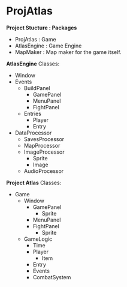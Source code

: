 # ProjAtlas

**Project Stucture : Packages**
  - ProjAtlas   : Game
  - AtlasEngine : Game Engine
  - MapMaker    : Map maker for the game itself.

**AtlasEngine**
Classes:
  - Window
  - Events
    - BuildPanel
      - GamePanel
      - MenuPanel
      - FightPanel
    - Entries
      - Player
      - Entry
  - DataProcessor
    - SavesProcessor
    - MapProcessor
    - ImageProcessor
      - Sprite
      - Image
    - AudioProcessor

**Project Atlas**
Classes:
  - Game
    - Window
      - GamePanel
        - Sprite
      - MenuPanel
      - FightPanel
        - Sprite
    - GameLogic
      - Time
      - Player
        - Item
      - Entry
      - Events
      - CombatSystem
